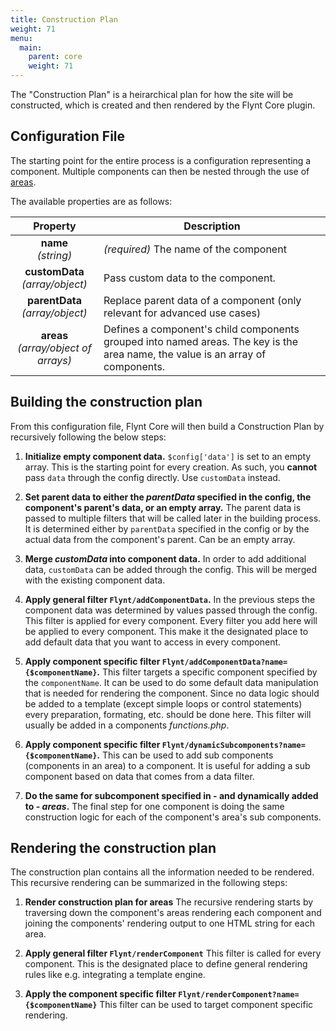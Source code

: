 ```yaml
---
title: Construction Plan
weight: 71
menu:
  main:
    parent: core
    weight: 71
---
```


The "Construction Plan" is a heirarchical plan for how the site will be constructed, which is created and then rendered by the Flynt Core plugin.

## Configuration File

The starting point for the entire process is a configuration representing a component. Multiple components can then be nested through the use of [areas](/documentation/components/what-is-component/#what-is-an-area).

The available properties are as follows:

| Property | Description |
| :------: | ----------- |
| **name**<br>*(string)* | *(required)* The name of the component |
| **customData**<br>*(array/object)* | Pass custom data to the component. |
| **parentData**<br>*(array/object)* | Replace parent data of a component (only relevant for advanced use cases) |
| **areas**<br>*(array/object of arrays)* | Defines a component's child components grouped into named areas. The key is the area name, the value is an array of components. |

## Building the construction plan

From this configuration file, Flynt Core will then build a Construction Plan by recursively following the below steps:

1. **Initialize empty component data.**
   `$config['data']` is set to an empty array. This is the starting point for every creation. As such, you **cannot** pass `data` through the config directly. Use `customData` instead.

2. **Set parent data to either the *parentData* specified in the config, the component's parent's data, or an empty array.**
   The parent data is passed to multiple filters that will be called later in the building process. It is determined either by `parentData` specified in the config or by the actual data from the component's parent. Can be an empty array.

3. **Merge *customData* into component data.**
   In order to add additional data, `customData` can be added through the config. This will be merged with the existing component data.

4. **Apply general filter `Flynt/addComponentData`.**
   In the previous steps the component data was determined by values passed through the config. This filter is applied for every component. Every filter you add here will be applied to every component. This make it the designated place to add default data that you want to access in every component.

5. **Apply component specific filter `Flynt/addComponentData?name={$componentName}`.**
   This filter targets a specific component specified by the `componentName`. It can be used to do some default data manipulation that is needed for rendering the component. Since no data logic should be added to a template (except simple loops or control statements) every preparation, formating, etc. should be done here. This filter will usually be added in a components *functions.php*.

6. **Apply component specific filter `Flynt/dynamicSubcomponents?name={$componentName}`.**
   This can be used to add sub components (components in an area) to a component. It is useful for adding a sub component based on data that comes from a data filter.

7. **Do the same for subcomponent specified in - and dynamically added to - *areas*.**
   The final step for one component is doing the same construction logic for each of the component's area's sub components.

## Rendering the construction plan

The construction plan contains all the information needed to be rendered. This recursive rendering can be summarized in the following steps:

1. **Render construction plan for areas**
   The recursive rendering starts by traversing down the component's areas rendering each component and joining the components' rendering output to one HTML string for each area.

2. **Apply general filter `Flynt/renderComponent`**
   This filter is called for every component. This is the designated place to define general rendering rules like e.g. integrating a template engine.

3. **Apply the component specific filter `Flynt/renderComponent?name={$componentName}`**
   This filter can be used to target component specific rendering.
